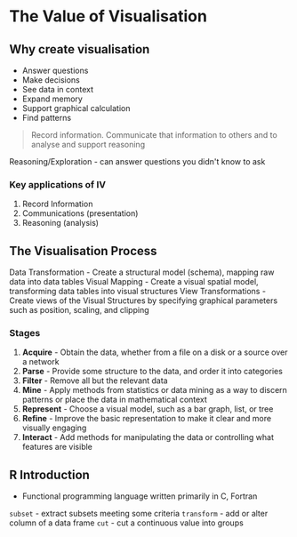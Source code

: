 # The Value of Visualisation

## Why create visualisation
- Answer questions
- Make decisions
- See data in context
- Expand memory
- Support graphical calculation
- Find patterns

> Record information. Communicate that information to others and to analyse and support reasoning

Reasoning/Exploration - can answer questions you didn't know to ask

### Key applications of IV
1. Record Information
2. Communications (presentation)
3. Reasoning (analysis)

## The Visualisation Process

Data Transformation - Create a structural model (schema), mapping raw data into data tables
Visual Mapping - Create a visual spatial model, transforming data tables into visual structures
View Transformations - Create views of the Visual Structures by specifying graphical parameters such as position, scaling, and clipping

### Stages
1. **Acquire** - Obtain the data, whether from a file on a disk or a source over a network
2. **Parse** - Provide some structure to the data, and order it into categories
3. **Filter** - Remove all but the relevant data
4. **Mine** - Apply methods from statistics or data mining as a way to discern patterns or place the data in mathematical context
5. **Represent** - Choose a visual model, such as a bar graph, list, or tree
6. **Refine** - Improve the basic representation to make it clear and more visually engaging
7. **Interact** - Add methods for manipulating the data or controlling what features are visible

## R Introduction

- Functional programming language written primarily in C, Fortran

`subset` - extract subsets meeting some criteria
`transform` - add or alter column of a data frame
`cut` - cut a continuous value into groups